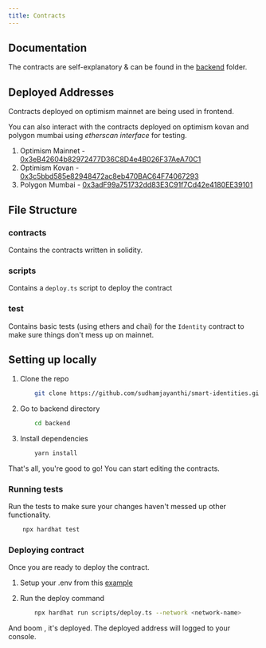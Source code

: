 ```yaml
---
title: Contracts
---
```


## Documentation

The contracts are self-explanatory & can be found in the [backend](https://github.com/sudhamjayanthi/smart-identities/tree/master/backend) folder.

## Deployed Addresses

Contracts deployed on optimism mainnet are being used in frontend.

You can also interact with the contracts deployed on optimism kovan and polygon mumbai using _etherscan interface_ for testing.

1. Optimism Mainnet - [0x3eB42604b82972477D36C8D4e4B026F37AeA70C1](https://optimistic.etherscan.io/address/0x3eb42604b82972477d36c8d4e4b026f37aea70c1)
2. Optimism Kovan - [0x3c5bbd585e82948472ac8eb470BAC64F74067293](https://kovan-optimistic.etherscan.io/address/0x3c5bbd585e82948472ac8eb470BAC64F74067293)
3. Polygon Mumbai - [0x3adF99a751732dd83E3C91f7Cd42e4180EE39101](https://mumbai.polygonscan.com/address/0x3adF99a751732dd83E3C91f7Cd42e4180EE39101)

## File Structure

### contracts

Contains the contracts written in solidity.

### scripts

Contains a `deploy.ts` script to deploy the contract

### test

Contains basic tests (using ethers and chai) for the `Identity` contract to make sure things don't mess up on mainnet.

## Setting up locally

1. Clone the repo

   ```bash
       git clone https://github.com/sudhamjayanthi/smart-identities.git
   ```

2. Go to backend directory

   ```bash
       cd backend
   ```

3. Install dependencies

   ```bash
       yarn install
   ```

That's all, you're good to go! You can start editing the contracts.

### Running tests

Run the tests to make sure your changes haven't messed up other functionality.

```bash
    npx hardhat test
```

### Deploying contract

Once you are ready to deploy the contract.

1. Setup your .env from this [example](https://github.com/sudhamjayanthi/smart-identities/blob/master/backend/.example.env)
2. Run the deploy command

   ```bash
       npx hardhat run scripts/deploy.ts --network <network-name>
   ```

And boom    , it's deployed. The deployed address will logged to your console.
